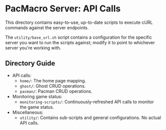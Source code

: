 # PacMacro Server: API Calls

This directory contains easy-to-use, up-to-date scripts to execute cURL commands against the server endpoints.

The `utility/base_url.sh` script contains a configuration for the specific server you want to run the scripts against; modify it to point to whichever server you're working with.

## Directory Guide

* API calls:
  * `home/`: The home page mapping.
  * `ghost/`: Ghost CRUD operations.
  * `pacman/`: Pacman CRUD operations.
* Monitoring game status:
  * `monitoring-scripts/`: Continuously-refreshed API calls to monitor the game status.
* Miscellaneous:
  * `utility/`: Contains sub-scripts and general configurations. No actual API calls.
